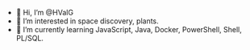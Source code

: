 - 👋 Hi, I’m @HValG
- 👀 I’m interested in space discovery, plants.
- 🌱 I’m currently learning JavaScript, Java, Docker, PowerShell, Shell, PL/SQL.

